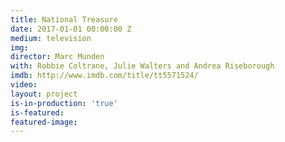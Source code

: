```yaml
---
title: National Treasure
date: 2017-01-01 00:00:00 Z
medium: television
img: 
director: Marc Munden
with: Robbie Coltrane, Julie Walters and Andrea Riseborough
imdb: http://www.imdb.com/title/tt5571524/
video: 
layout: project
is-in-production: 'true'
is-featured: 
featured-image: 
---
```


